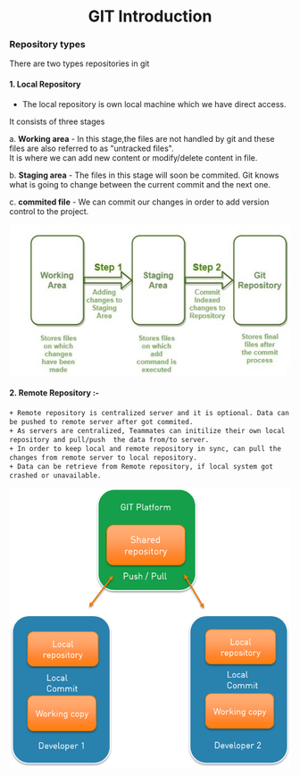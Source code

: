 <h1 align="center"> GIT Introduction </h1>

### Repository types

There are two types repositories in git

#### 1. Local Repository

+ The local repository is own local machine which we have direct access.

It consists of three stages 

a. **Working area** - In this stage,the files are not handled by git and these files are also referred to as "untracked files". <br /> 
It is where we can add new content or modify/delete content in file. 
	
b. **Staging area** - The files in this stage will soon be commited. Git knows what is going to change between the current commit and the next one. <br />
	
c. **commited file** - We can commit our changes in order to add version control to the project.

![Local Repository stages](./images/local_repo.jpg)
	

#### 2. Remote Repository :- 
	+ Remote repository is centralized server and it is optional. Data can be pushed to remote server after got commited.
	+ As servers are centralized, Teammates can initilize their own local repository and pull/push  the data from/to server.
	+ In order to keep local and remote repository in sync, can pull the changes from remote server to local repository.
	+ Data can be retrieve from Remote repository, if local system got crashed or unavailable.
	
![Remote Repository stages](./images/remote_repo.jpg)

